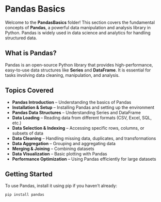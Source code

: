 # Pandas Basics

Welcome to the **PandasBasics** folder! This section covers the fundamental concepts of **Pandas**, a powerful data manipulation and analysis library in Python. Pandas is widely used in data science and analytics for handling structured data.

## What is Pandas?
Pandas is an open-source Python library that provides high-performance, easy-to-use data structures like **Series** and **DataFrame**. It is essential for tasks involving data cleaning, manipulation, and analysis.

## Topics Covered
- **Pandas Introduction** – Understanding the basics of Pandas
- **Installation & Setup** – Installing Pandas and setting up the environment
- **Pandas Data Structures** – Understanding Series and DataFrame
- **Data Loading** – Reading data from different formats (CSV, Excel, SQL, etc.)
- **Data Selection & Indexing** – Accessing specific rows, columns, or subsets of data
- **Data Cleaning** – Handling missing data, duplicates, and transformations
- **Data Aggregation** – Grouping and aggregating data
- **Merging & Joining** – Combining datasets
- **Data Visualization** – Basic plotting with Pandas
- **Performance Optimization** – Using Pandas efficiently for large datasets

## Getting Started
To use Pandas, install it using pip if you haven’t already:
```bash
pip install pandas

